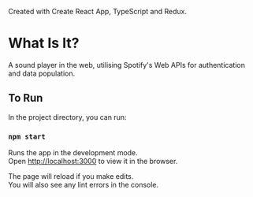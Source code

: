 Created with Create React App, TypeScript and Redux.

# What Is It?
A sound player in the web, utilising Spotify's Web APIs for authentication and data population.

## To Run

In the project directory, you can run:

### `npm start`

Runs the app in the development mode.\
Open [http://localhost:3000](http://localhost:3000) to view it in the browser.

The page will reload if you make edits.\
You will also see any lint errors in the console.

